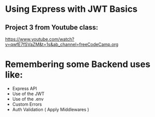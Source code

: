 # Using Express with JWT Basics

## Project 3 from Youtube class: <br /> 
https://www.youtube.com/watch?v=qwfE7fSVaZM&t=1s&ab_channel=freeCodeCamp.org

# Remembering some Backend uses like:
- Express API
- Use of the JWT 
- Use of the .env
- Custom Errors
- Auth Validation ( Apply Middlewares )
